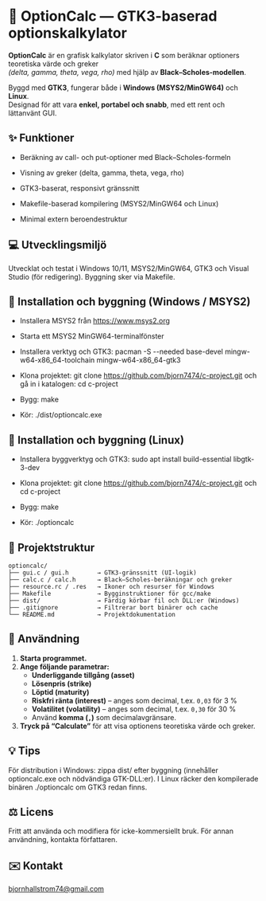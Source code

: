 # 🧮 OptionCalc — GTK3-baserad optionskalkylator

**OptionCalc** är en grafisk kalkylator skriven i **C** som beräknar optioners teoretiska värde och greker  
*(delta, gamma, theta, vega, rho)* med hjälp av **Black–Scholes-modellen**.  

Byggd med **GTK3**, fungerar både i **Windows (MSYS2/MinGW64)** och **Linux**.  
Designad för att vara **enkel, portabel och snabb**, med ett rent och lättanvänt GUI.

## ✨ Funktioner

- Beräkning av call- och put-optioner med Black–Scholes-formeln

- Visning av greker (delta, gamma, theta, vega, rho)

- GTK3-baserat, responsivt gränssnitt

- Makefile-baserad kompilering (MSYS2/MinGW64 och Linux)

- Minimal extern beroendestruktur

##  💻 Utvecklingsmiljö

Utvecklat och testat i Windows 10/11, MSYS2/MinGW64, GTK3 och Visual Studio (för redigering). Byggning sker via Makefile.

## 🧰 Installation och byggning (Windows / MSYS2)

- Installera MSYS2 från https://www.msys2.org

- Starta ett MSYS2 MinGW64-terminalfönster

- Installera verktyg och GTK3: pacman -S --needed base-devel mingw-w64-x86_64-toolchain mingw-w64-x86_64-gtk3

- Klona projektet: git clone https://github.com/bjorn7474/c-project.git och gå in i katalogen: cd c-project

- Bygg: make

- Kör: ./dist/optioncalc.exe

## 🧰 Installation och byggning (Linux)

- Installera byggverktyg och GTK3: sudo apt install build-essential libgtk-3-dev

- Klona projektet: git clone https://github.com/bjorn7474/c-project.git och cd c-project

- Bygg: make

- Kör: ./optioncalc

## 📂 Projektstruktur
```
optioncalc/
├── gui.c / gui.h        → GTK3-gränssnitt (UI-logik)
├── calc.c / calc.h      → Black–Scholes-beräkningar och greker
├── resource.rc / .res   → Ikoner och resurser för Windows
├── Makefile             → Bygginstruktioner för gcc/make
├── dist/                → Färdig körbar fil och DLL:er (Windows)
├── .gitignore           → Filtrerar bort binärer och cache
└── README.md            → Projektdokumentation
```

## 🧮 Användning

1. **Starta programmet.**  
2. **Ange följande parametrar:**
   - **Underliggande tillgång (asset)**  
   - **Lösenpris (strike)**  
   - **Löptid (maturity)**  
   - **Riskfri ränta (interest)** – anges som decimal, t.ex. `0,03` för 3 %  
   - **Volatilitet (volatility)** – anges som decimal, t.ex. `0,30` för 30 %  
   - Använd **komma (`,`)** som decimalavgränsare.  
3. **Tryck på “Calculate”** för att visa optionens teoretiska värde och greker.


## :bulb: Tips

För distribution i Windows: zippa dist/ efter byggning (innehåller optioncalc.exe och nödvändiga GTK-DLL:er).
I Linux räcker den kompilerade binären ./optioncalc om GTK3 redan finns.

## ⚖️ Licens

Fritt att använda och modifiera för icke-kommersiellt bruk. För annan användning, kontakta författaren.

## &#x2709;&#xFE0F; Kontakt

bjornhallstrom74@gmail.com
